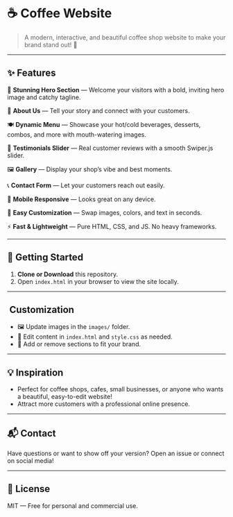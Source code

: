 
# ☕️ Coffee Website

> A modern, interactive, and beautiful coffee shop website to make your brand stand out! 🚀

---

## ✨ Features

🌟 **Stunning Hero Section** — Welcome your visitors with a bold, inviting hero image and catchy tagline.

📖 **About Us** — Tell your story and connect with your customers.

🍽️ **Dynamic Menu** — Showcase your hot/cold beverages, desserts, combos, and more with mouth-watering images.

💬 **Testimonials Slider** — Real customer reviews with a smooth Swiper.js slider.

🖼️ **Gallery** — Display your shop’s vibe and best moments.


📞 **Contact Form** — Let your customers reach out easily.

📱 **Mobile Responsive** — Looks great on any device.

🎨 **Easy Customization** — Swap images, colors, and text in seconds.

⚡ **Fast & Lightweight** — Pure HTML, CSS, and JS. No heavy frameworks.

---

## 🚀 Getting Started

1. **Clone or Download** this repository.
2. Open `index.html` in your browser to view the site locally.


---



## ️ Customization

- 🖼️ Update images in the `images/` folder.
- 🎨 Edit content in `index.html` and `style.css` as needed.
- 🧩 Add or remove sections to fit your brand.

---

## 💡 Inspiration

- Perfect for coffee shops, cafes, small businesses, or anyone who wants a beautiful, easy-to-edit website!
- Attract more customers with a professional online presence.

---

## 📬 Contact

Have questions or want to show off your version? Open an issue or connect on social media!

---

## 📄 License

MIT — Free for personal and commercial use.


